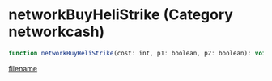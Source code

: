 # networkBuyHeliStrike (Category networkcash)

```js
function networkBuyHeliStrike(cost: int, p1: boolean, p2: boolean): void
```

[filename](networkBuyHeliStrike_m.md ':include')